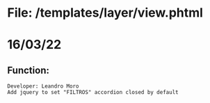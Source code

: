 # File: /templates/layer/view.phtml
# 16/03/22
## Function:
    Developer: Leandro Moro
    Add jquery to set "FILTROS" accordion closed by default